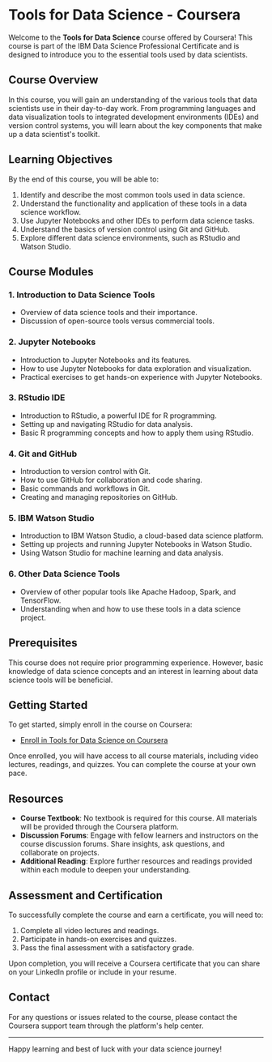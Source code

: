 # Tools for Data Science - Coursera

Welcome to the **Tools for Data Science** course offered by Coursera! This course is part of the IBM Data Science Professional Certificate and is designed to introduce you to the essential tools used by data scientists.

## Course Overview

In this course, you will gain an understanding of the various tools that data scientists use in their day-to-day work. From programming languages and data visualization tools to integrated development environments (IDEs) and version control systems, you will learn about the key components that make up a data scientist's toolkit.

## Learning Objectives

By the end of this course, you will be able to:

1. Identify and describe the most common tools used in data science.
2. Understand the functionality and application of these tools in a data science workflow.
3. Use Jupyter Notebooks and other IDEs to perform data science tasks.
4. Understand the basics of version control using Git and GitHub.
5. Explore different data science environments, such as RStudio and Watson Studio.

## Course Modules

### 1. **Introduction to Data Science Tools**
   - Overview of data science tools and their importance.
   - Discussion of open-source tools versus commercial tools.
   
### 2. **Jupyter Notebooks**
   - Introduction to Jupyter Notebooks and its features.
   - How to use Jupyter Notebooks for data exploration and visualization.
   - Practical exercises to get hands-on experience with Jupyter Notebooks.

### 3. **RStudio IDE**
   - Introduction to RStudio, a powerful IDE for R programming.
   - Setting up and navigating RStudio for data analysis.
   - Basic R programming concepts and how to apply them using RStudio.

### 4. **Git and GitHub**
   - Introduction to version control with Git.
   - How to use GitHub for collaboration and code sharing.
   - Basic commands and workflows in Git.
   - Creating and managing repositories on GitHub.

### 5. **IBM Watson Studio**
   - Introduction to IBM Watson Studio, a cloud-based data science platform.
   - Setting up projects and running Jupyter Notebooks in Watson Studio.
   - Using Watson Studio for machine learning and data analysis.

### 6. **Other Data Science Tools**
   - Overview of other popular tools like Apache Hadoop, Spark, and TensorFlow.
   - Understanding when and how to use these tools in a data science project.

## Prerequisites

This course does not require prior programming experience. However, basic knowledge of data science concepts and an interest in learning about data science tools will be beneficial.

## Getting Started

To get started, simply enroll in the course on Coursera:
- [Enroll in Tools for Data Science on Coursera](https://www.coursera.org/learn/tools-for-data-science)

Once enrolled, you will have access to all course materials, including video lectures, readings, and quizzes. You can complete the course at your own pace.

## Resources

- **Course Textbook**: No textbook is required for this course. All materials will be provided through the Coursera platform.
- **Discussion Forums**: Engage with fellow learners and instructors on the course discussion forums. Share insights, ask questions, and collaborate on projects.
- **Additional Reading**: Explore further resources and readings provided within each module to deepen your understanding.

## Assessment and Certification

To successfully complete the course and earn a certificate, you will need to:

1. Complete all video lectures and readings.
2. Participate in hands-on exercises and quizzes.
3. Pass the final assessment with a satisfactory grade.

Upon completion, you will receive a Coursera certificate that you can share on your LinkedIn profile or include in your resume.

## Contact

For any questions or issues related to the course, please contact the Coursera support team through the platform's help center.

---

Happy learning and best of luck with your data science journey!